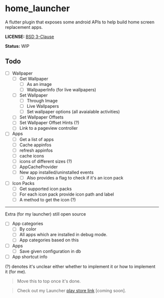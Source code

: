 # home_launcher

A flutter plugin that exposes some android APIs to help build home screen replacement apps.

**LICENSE:** [BSD 3-Clause](LICENSE)

**Status:** WIP

## Todo

- [ ] Wallpaper
  - [ ] Get Wallpaper
    - [ ] As an image
    - [ ] WallpaperInfo (for live wallpapers)
  - [ ] Set Wallpaper
    - [ ] Through Image
    - [ ] Live Wallpapers
    - [ ] Set wallpaper options (all avaialable activities)
  - [ ] Set Wallpaper Offsets
  - [ ] Set Wallpaper Offset Hints (?)
  - [ ] Link to a pageview controller
- [ ] Apps
  - [ ] Get a list of apps
  - [ ] Cache appinfos
  - [ ] refresh appinfos
  - [ ] cache icons
  - [ ] icons of different sizes (?)
  - [ ] AppCacheProvider
  - [ ] New app installed/uninstalled events
    - [ ] Also provides a flag to check if it's an icon pack
- [ ] Icon Packs
  - [ ] Get supported icon packs
  - [ ] For each icon pack provide icon path and label
  - [ ] A method to get the icon (?)

---

Extra (for my launcher) still open source

- [ ] App categories
  - [ ] By color
  - [ ] All apps which are installed in debug mode.
  - [ ] App categories based on this
- [ ] Apps
  - [ ] Save given configuration in db
- [ ] App shortcut info

(?) denotes it's unclear either whether to implement it or how to implement it (for me).

> Move this to top once it's done.

> Check out my Launcher [play store link]() [coming soon].

